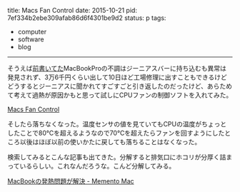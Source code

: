 title: Macs Fan Control
date: 2015-10-21
pid: 7ef334b2ebe309afab86d6f4301be9d2
status: p
tags:
- computer
- software
- blog
---

そうえば[前書いてた][1]MacBookProの不調はジーニアスバーに持ち込むも異常は発見されず、3万6千円くらい出して10日ほど工場修理に出すこともできるけどどうするとジーニアスに聞かれてすごすごと引き返したのだったけど、あらためて考えて過熱が原因かもと思って試しにCPUファンの制御ソフトを入れてみた。

[Macs Fan Control][2]

そしたら落ちなくなった。温度センサの値を見ていてもCPUの温度がちょっとしたことで80℃を超えるようなので70℃を超えたらファンを回すようにしたところ以後はほぼ以前の使いかたに戻しても落ちることはなくなった。

検索してみるとこんな記事も出てきた。分解すると排気口にホコリが分厚く詰まっているらしい。これなんだろうな。こんど分解してみる。

[MacBookの発熱問題が解決 - Memento Mac][3]

[1]:	http://text-perforation.doppac.cc/2015/09/29/201509/apple-hardware-test/
[2]:	http://www.crystalidea.com/macs-fan-control
[3]:	http://d.hatena.ne.jp/neriu/20120729/p1